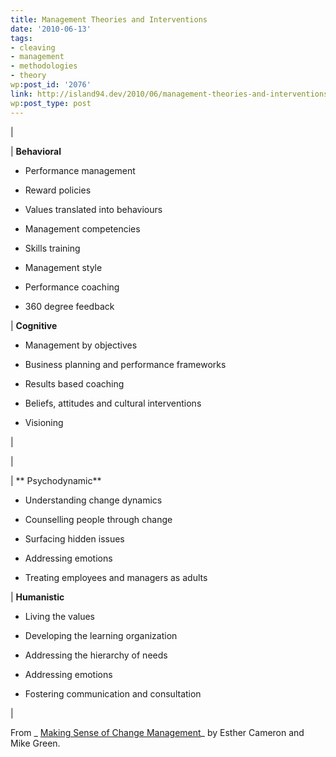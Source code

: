 ```yaml
---
title: Management Theories and Interventions
date: '2010-06-13'
tags:
- cleaving
- management
- methodologies
- theory
wp:post_id: '2076'
link: http://island94.dev/2010/06/management-theories-and-interventions/
wp:post_type: post
---
```


|

| **Behavioral**

- Performance management

- Reward policies

- Values translated into behaviours

- Management competencies

- Skills training

- Management style

- Performance coaching

- 360 degree feedback

| **Cognitive**

- Management by objectives

- Business planning and performance frameworks

- Results based coaching

- Beliefs, attitudes and cultural interventions

- Visioning

|

|

| ** Psychodynamic**

- Understanding change dynamics

- Counselling people through change

- Surfacing hidden issues

- Addressing emotions

- Treating employees and managers as adults

| **Humanistic**

- Living the values

- Developing the learning organization

- Addressing the hierarchy of needs

- Addressing emotions

- Fostering communication and consultation

|

From _ [Making Sense of Change Management](http://www.makingsenseofchange.com/)_ by Esther Cameron and Mike Green.